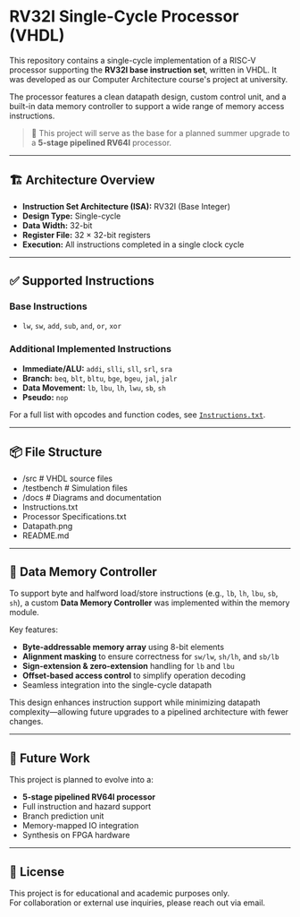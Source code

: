 # RV32I Single-Cycle Processor (VHDL)

This repository contains a single-cycle implementation of a RISC-V processor supporting the **RV32I base instruction set**, written in VHDL. It was developed as our Computer Architecture course's project at university.

The processor features a clean datapath design, custom control unit, and a built-in data memory controller to support a wide range of memory access instructions.

> 🧠 This project will serve as the base for a planned summer upgrade to a **5-stage pipelined RV64I** processor.

---

## 🏗️ Architecture Overview

- **Instruction Set Architecture (ISA):** RV32I (Base Integer)
- **Design Type:** Single-cycle
- **Data Width:** 32-bit
- **Register File:** 32 × 32-bit registers
- **Execution:** All instructions completed in a single clock cycle

---

## ✅ Supported Instructions

### Base Instructions
- `lw`, `sw`, `add`, `sub`, `and`, `or`, `xor`

### Additional Implemented Instructions
- **Immediate/ALU:** `addi`, `slli`, `sll`, `srl`, `sra`
- **Branch:** `beq`, `blt`, `bltu`, `bge`, `bgeu`, `jal`, `jalr`
- **Data Movement:** `lb`, `lbu`, `lh`, `lwu`, `sb`, `sh`
- **Pseudo:** `nop`

For a full list with opcodes and function codes, see [`Instructions.txt`](Instructions.txt).

---

## 📦 File Structure
- /src # VHDL source files
- /testbench # Simulation files
- /docs # Diagrams and documentation
- Instructions.txt
- Processor Specifications.txt
- Datapath.png
- README.md


---

## 🧠 Data Memory Controller

To support byte and halfword load/store instructions (e.g., `lb`, `lh`, `lbu`, `sb`, `sh`), a custom **Data Memory Controller** was implemented within the memory module.

Key features:
- **Byte-addressable memory array** using 8-bit elements
- **Alignment masking** to ensure correctness for `sw/lw`, `sh/lh`, and `sb/lb`
- **Sign-extension & zero-extension** handling for `lb` and `lbu`
- **Offset-based access control** to simplify operation decoding
- Seamless integration into the single-cycle datapath

This design enhances instruction support while minimizing datapath complexity—allowing future upgrades to a pipelined architecture with fewer changes.

---

## 🔭 Future Work

This project is planned to evolve into a:
- **5-stage pipelined RV64I processor**
- Full instruction and hazard support
- Branch prediction unit
- Memory-mapped IO integration
- Synthesis on FPGA hardware

---

## 🧾 License

This project is for educational and academic purposes only.  
For collaboration or external use inquiries, please reach out via email.

